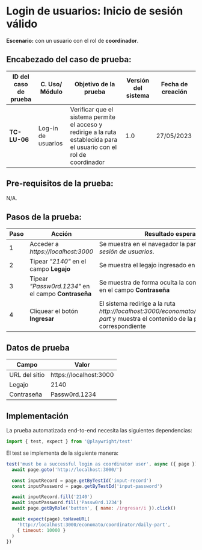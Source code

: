 # Login de usuarios: Inicio de sesión válido
**Escenario:** con un usuario con el rol de **coordinador**.

## Encabezado del caso de prueba:

| ID del caso de prueba | C. Uso/ Módulo | Objetivo de la prueba | Versión del sistema | Fecha de creación |
| --------------------- | -------------- | --------------------- | ------------------- | ----------------- |
| **TC-LU-06**          | Log-in de usuarios | Verificar que el sistema permite el acceso y redirige a la ruta establecida para el usuario con el rol de coordinador  | 1.0 | 27/05/2023 |

## Pre-requisitos de la prueba:
N/A.
<!-- Existe un usuario con legajo *"1234"* y contraseña *"Passw0rd.1234"*. -->

## Pasos de la prueba:
| Paso | Acción | Resultado esperado |
| ---- | ------ | ------------------ |
| 1 | Acceder a _https://localhost:3000_ | Se muestra en el navegador la pantalla de _inicio de sesión de usuarios_.  |
| 2 | Tipear *"2140"* en el campo **Legajo** | Se muestra el legajo ingresado en el campo **Legajo** |
| 3 | Tipear *"Passw0rd.1234"* en el campo **Contraseña** | Se muestra de forma oculta la contraseña ingresada en el campo **Contraseña** |
| 4 | Cliquear el botón **Ingresar** | El sistema redirige a la ruta *http://localhost:3000/economato/coordinator/daily-part* y muestra el contenido de la página correspondiente |


## Datos de prueba
| Campo | Valor |
| ----- | ----- |
| URL del sitio | https://localhost:3000 |
| Legajo | 2140 |
| Contraseña | Passw0rd.1234 |


## Implementación
La prueba automatizada end-to-end necesita las siguientes dependencias: 
```javascript
import { test, expect } from '@playwright/test'
```
El test se implementa de la siguiente manera:
```javascript
test('must be a successful login as coordinator user', async ({ page }) => {
  await page.goto('http://localhost:3000/')

  const inputRecord = page.getByTestId('input-record')
  const inputPassword = page.getByTestId('input-password')

  await inputRecord.fill('2140')
  await inputPassword.fill('Passw0rd.1234')
  await page.getByRole('button', { name: /ingresar/i }).click()

  await expect(page).toHaveURL(
    'http://localhost:3000/economato/coordinator/daily-part',
    { timeout: 10000 }
  )
})
```